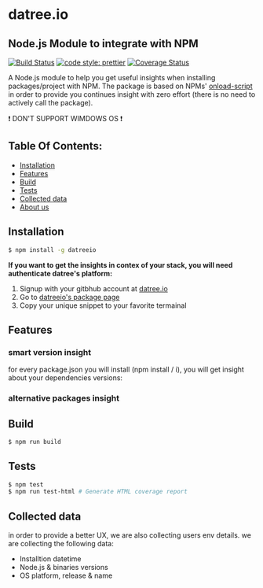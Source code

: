# datree.io

## Node.js Module to integrate with NPM

[![Build Status](https://travis-ci.org/datreeio/node-datreeio.svg?branch=master)](https://travis-ci.org/datreeio/node-datreeio)
[![code style: prettier](https://img.shields.io/badge/code_style-prettier-ff69b4.svg?style=flat-square)](https://github.com/prettier/prettier)
[![Coverage Status](https://coveralls.io/repos/github/datreeio/node-datreeio/badge.svg?branch=master)](https://coveralls.io/github/datreeio/node-datreeio?branch=master)

A Node.js module to help you get useful insights when installing packages/project with NPM.
The package is based on NPMs' [onload-script](https://docs.npmjs.com/misc/config#onload-script) in order to provide you continues insight
with zero effort (there is no need to actively call the package).

:exclamation: DON'T SUPPORT WIMDOWS OS :exclamation:

## Table Of Contents:
* [Installation](https://github.com/datreeio/node-datreeio#installation)
* [Features](https://github.com/datreeio/node-datreeio#features)
* [Build](https://github.com/datreeio/node-datreeio#build)
* [Tests](https://github.com/datreeio/node-datreeio#tests)
* [Collected data](https://github.com/datreeio/node-datreeio#collected-data)
* [About us](https://github.com/datreeio/node-datreeio#about-us)

## Installation

```bash
$ npm install -g datreeio
```

**If you want to get the insights in contex of your stack, you will need authenticate datree's platform:**
1) Signup with your gitbhub account at [datree.io](https://www.datree.io)
2) Go to [datreeio's package page](https://www.datree.io/pkg/single-package/datreeio)
3) Copy your unique snippet to your favorite termainal

## Features

### smart version insight
for every package.json you will install (npm install / i), you will get insight about your dependencies versions:


### alternative packages insight

## Build

```bash
$ npm run build
```

## Tests

```bash
$ npm test
$ npm run test-html # Generate HTML coverage report
```

## Collected data
in order to provide a better UX, we are also collecting users env details.
we are collecting the following data:
* Installtion datetime
* Node.js & binaries versions
* OS platform, release & name
